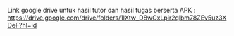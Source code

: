 Link google drive untuk hasil tutor dan hasil tugas berserta APK : https://drive.google.com/drive/folders/1lXtw_D8wGxLpir2qlbm78ZEv5uz3XDeF?hl=id
